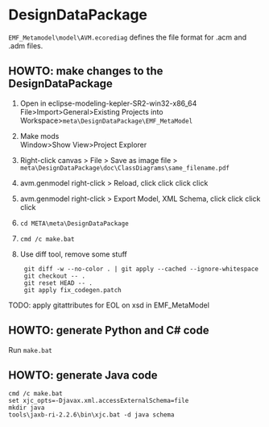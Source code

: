 # DesignDataPackage

`EMF_Metamodel\model\AVM.ecorediag` defines the file format for .acm and .adm files.

## HOWTO: make changes to the DesignDataPackage

1. Open in eclipse-modeling-kepler-SR2-win32-x86_64  
    File>Import>General>Existing Projects into Workspace>`meta\DesignDataPackage\EMF_MetaModel`  
1. Make mods  
    Window>Show View>Project Explorer  
1. Right-click canvas > File > Save as image file > `meta\DesignDataPackage\doc\ClassDiagrams\same_filename.pdf`  
1. avm.genmodel right-click > Reload, click click click click  
1. avm.genmodel right-click > Export Model, XML Schema, click click click click  
1. `cd META\meta\DesignDataPackage`  
1. `cmd /c make.bat`  
1. Use diff tool, remove some stuff

        git diff -w --no-color . | git apply --cached --ignore-whitespace
        git checkout -- .
        git reset HEAD -- .
        git apply fix_codegen.patch

TODO: apply gitattributes for EOL on xsd in EMF_MetaModel

## HOWTO: generate Python and C# code

Run `make.bat`

## HOWTO: generate Java code

    cmd /c make.bat
    set xjc_opts=-Djavax.xml.accessExternalSchema=file
    mkdir java
    tools\jaxb-ri-2.2.6\bin\xjc.bat -d java schema
